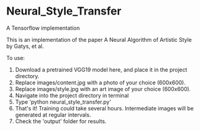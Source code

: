 # Neural_Style_Transfer
A Tensorflow implementation 

This is an implementation of the paper A Neural Algorithm of Artistic Style by Gatys, et al.

To use:

1. Download a pretrained VGG19 model here, and place it in the project directory.
2. Replace images/content.jpg with a photo of your choice (600x600).
3. Replace images/style.jpg with an art image of your choice (600x600).
4. Navigate into the project directory in terminal
5. Type 'python neural_style_transfer.py'
6. That's it! Training could take several hours. Intermediate images will be generated at regular intervals.
7. Check the 'output' folder for results.
